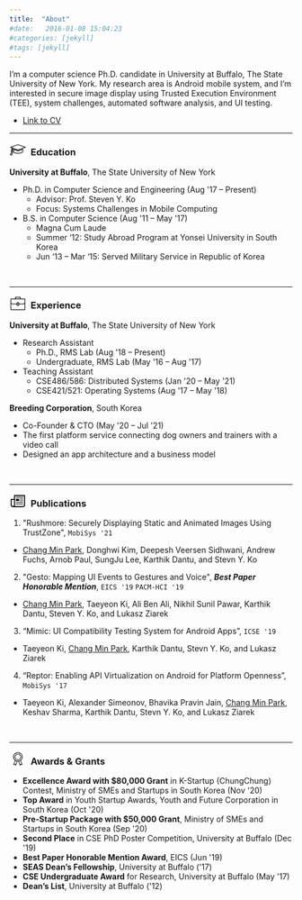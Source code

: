 ```yaml
---
title:  "About"
#date:   2016-01-08 15:04:23
#categories: [jekyll]
#tags: [jekyll]
---
```


I’m a computer science Ph.D. candidate in University at Buffalo, The State University of New York. 
My research area is Android mobile system, and I’m interested in secure image display using 
Trusted Execution Environment (TEE), system challenges, automated software analysis, and UI testing.

- [Link to CV](https://github.com/ChangMinPark/cv/blob/master/CV.pdf)


---
<img align="left" width="30" height="30" src="/images/education.png" alt="">

### &nbsp; Education

**University at Buffalo**, The State University of New York

- Ph.D. in Computer Science and Engineering (Aug '17 – Present)
  - Advisor: Prof. Steven Y. Ko
  - Focus: Systems Challenges in Mobile Computing
- B.S. in Computer Science (Aug '11 – May '17)
  - Magna Cum Laude
  - Summer ‘12: Study Abroad Program at Yonsei University in South Korea
  - Jun ‘13 – Mar ‘15: Served Military Service in Republic of Korea
<br/>

---
<img align="left" width="30" height="30" src="/images/experience.png" alt="">

### &nbsp; Experience

**University at Buffalo**, The State University of New York
- Research Assistant
  - Ph.D., RMS Lab (Aug '18 – Present)
  - Undergraduate, RMS Lab (May '16 – Aug '17)
- Teaching Assistant
  - CSE486/586: Distributed Systems (Jan '20 – May '21)
  - CSE421/521: Operating Systems (Aug '17 – May '18)

**Breeding Corporation**, South Korea
- Co-­Founder & CTO (May '20 – Jul '21)
- The first platform service connecting dog owners and trainers with a video call
- Designed an app architecture and a business model
<br/>

---
<img align="left" width="30" height="30" src="/images/publication.png" alt="">

### &nbsp; Publications

1. "Rushmore: Securely Displaying Static and Animated Images Using TrustZone", `MobiSys '21`
  - <u>Chang Min Park</u>, Donghwi Kim, Deepesh Veersen Sidhwani, Andrew Fuchs, Arnob Paul, Sung­Ju Lee, Karthik Dantu, and Stevn Y. Ko

2. "Gesto: Mapping UI Events to Gestures and Voice", **_Best Paper Honorable Mention_**, `EICS '19` `PACM-HCI '19`
  - <u>Chang Min Park</u>, Taeyeon Ki, Ali Ben Ali, Nikhil Sunil Pawar, Karthik Dantu, Steven Y. Ko, and Lukasz Ziarek

3. “Mimic: UI Compatibility Testing System for Android Apps”, `ICSE '19`
  - Taeyeon Ki, <u>Chang Min Park</u>, Karthik Dantu, Stevn Y. Ko, and Lukasz Ziarek

4. “Reptor: Enabling API Virtualization on Android for Platform Openness”, `MobiSys '17`
  - Taeyeon Ki, Alexander Simeonov, Bhavika Pravin Jain, <u>Chang Min Park</u>, Keshav Sharma, Karthik Dantu, Stevn Y. Ko, and Lukasz Ziarek
<br/>

---
<img align="left" width="30" height="30" src="/images/award.png" alt="">

### &nbsp; Awards & Grants

- **Excellence Award with $80,000 Grant** in K-­Startup (ChungChung) Contest, Ministry of SMEs and Startups in South Korea (Nov '20)
- **Top Award** in Youth Startup Awards, Youth and Future Corporation in South Korea (Oct '20)
- **Pre-­Startup Package with $50,000 Grant**, Ministry of SMEs and Startups in South Korea (Sep '20)
- **Second Place** in CSE PhD Poster Competition, University at Buffalo (Dec '19)
- **Best Paper Honorable Mention Award**, EICS (Jun '19)
- **SEAS Dean’s Fellowship**, University at Buffalo ('17)
- **CSE Undergraduate Award** for Research, University at Buffalo (May '17)
- **Dean’s List**, University at Buffalo ('12)

<br/>
